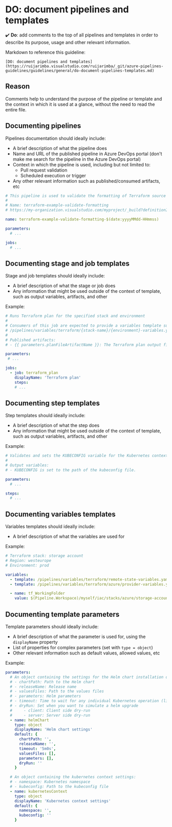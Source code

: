 # DO: document pipelines and templates

✔️ **Do**: add comments to the top of all pipelines and templates in order to
describe its purpose, usage and other relevant information.

Markdown to reference this guideline:

```plaintext
[DO: document pipelines and templates](https://ruijarimba.visualstudio.com/ruijarimba/_git/azure-pipelines-guidelines/guidelines/general/do-document-pipelines-templates.md)
```

## Reason

Comments help to understand the purpose of the pipeline or
template and the context in which it is used at a glance, without the need to
read the entire file.

## Documenting pipelines

Pipelines documentation should ideally include:

- A brief description of what the pipeline does
- Name and URL of the published pipeline in Azure DevOps portal (don't make me
search for the pipeline in the Azure DevOps portal)
- Context in which the pipeline is used, including but not limited to:
  - Pull request validation
  - Scheduled execution or trigger
- Any other relevant information such as published/consumed artifacts, etc

```yaml
# This pipeline is used to validate the formatting of Terraform source code
#
# Name: terraform-example-validate-formatting
# https://my-organization.visualstudio.com/myproject/_build?definitionId=123456

name: terraform-example-validate-formatting-$(date:yyyyMMdd-HHmmss)

parameters:
  # ...

jobs:
  # ...
```

## Documenting stage and job templates

Stage and job templates should ideally include:

- A brief description of what the stage or job does
- Any information that might be used outside of the context of template, such as
output variables, artifacts, and other

Example:

```yaml
# Runs Terraform plan for the specified stack and environment
#
# Consumers of this job are expected to provide a variables template such as:
# /pipelines/variables/terraform/{stack-name}/{environment}-variables.yaml
#
# Published artifacts:
# - {{ parameters.planFileArtifactName }}: The Terraform plan output file

parameters:
 # ...

jobs:
  - job: terraform_plan
    displayName: 'Terraform plan'
    steps:
    # ...
```

## Documenting step templates

Step templates should ideally include:

- A brief description of what the step does
- Any information that might be used outside of the context of template, such
as output variables, artifacts, and other

Example:
  
```yaml
# Validates and sets the KUBECONFIG variable for the Kubernetes context.
#
# Output variables:
# - KUBECONFIG is set to the path of the kubeconfig file.

parameters:
  # ...

steps:
  # ...
```

## Documenting variables templates

Variables templates should ideally include:

- A brief description of what the variables are used for

Example:

```yaml
# Terraform stack: storage account
# Region: westeurope
# Environment: prod

variables:
  - template: /pipelines/variables/terraform/remote-state-variables.yaml
  - template: /pipelines/variables/terraform/azure/provider-variables.yaml

  - name: tf_WorkingFolder
    value: $(Pipeline.Workspace)/myself/iac/stacks/azure/storage-account/westeurope/prod
```

## Documenting template parameters

Template parameters should ideally include:

- A brief description of what the parameter is used for, using the `displayName`
property
- List of properties for complex parameters (set with `type = object`)
- Other relevant information such as default values, allowed values, etc

Example:

```yaml
parameters:
  # An object containing the settings for the Helm chart installation or upgrade:
  # - chartPath: Path to the Helm chart
  # - releaseName: Release name
  # - valuesFiles: Path to the values files
  # - parameters: Helm parameters
  # - timeout: Time to wait for any individual Kubernetes operation (like Jobs for hooks) (default 5m0s)
  # - dryRun: Set when you want to simulate a helm upgrade
  #     - client: Client side dry-run
  #     - server: Server side dry-run
  - name: helmChart
    type: object
    displayName: 'Helm chart settings'
    default: {
      chartPath: '',
      releaseName: '',
      timeout: '5m0s',
      valuesFiles: [],
      parameters: [],
      dryRun: ''
    }

  # An object containing the kubernetes context settings:
  # - namespace: Kubernetes namespace
  # - kubeconfig: Path to the kubeconfig file
  - name: kubernetesContext
    type: object
    displayName: 'Kubernetes context settings'
    default: {
      namespace: '',
      kubeconfig: ''
    }
```
